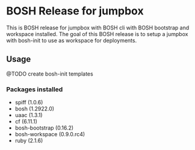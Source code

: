 # BOSH Release for jumpbox

This is BOSH release for jumpbox with BOSH cli with BOSH bootstrap and workspace installed. The goal of this BOSH release is to setup a jumpbox with bosh-init to use as workspace for deployments.

## Usage

@TODO create bosh-init templates


### Packages installed

- spiff (1.0.6)
- bosh (1.2922.0)
- uaac (1.3.1)
- cf (6.11.1)
- bosh-bootstrap (0.16.2)
- bosh-workspace (0.9.0.rc4)
- ruby (2.1.6)
